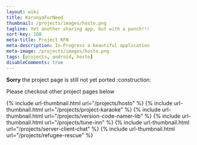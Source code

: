 ```yaml
---
layout: wiki
title: KarunyaForNeed
thumbnail: /projects/images/hosto.png
tagline: Yet another sharing app, but with a punch!!!
sort-key: 100
meta-title: Project KFN
meta-description: In-Progress a beautiful application
meta-image: /projects/images/hosto.png
tags: [projects, android, hosto]
disableComments: true
---
```


<div markdown="span" class="alert alert-danger" role="alert"><i class="fa fa-info-circle"></i> <b>Sorry</b> the project page is still not yet ported :construction:</div>

Please checkout other project pages below

{% include url-thumbnail.html url="/projects/hosto" %}
{% include url-thumbnail.html url="/projects/project-karaoke" %}
{% include url-thumbnail.html url="/projects/version-code-namer-lib" %}
{% include url-thumbnail.html url="/projects/tune-inn" %}
{% include url-thumbnail.html url="/projects/server-client-chat" %}
{% include url-thumbnail.html url="/projects/refugee-rescue" %}